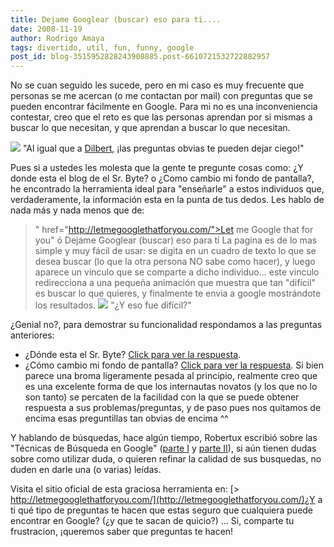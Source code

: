 ```yaml
---
title: Dejame Googlear (buscar) eso para ti....
date: 2008-11-19
author: Rodrigo Amaya
tags: divertido, util, fun, funny, google
post_id: blog-3515952828243908885.post-6610721532722882957
---
```


No se cuan seguido les sucede, pero en mi caso es muy frecuente que personas se me acercan (o me contactan por mail) con preguntas que se pueden encontrar fácilmente en Google. Para mi no es una inconveniencia contestar, creo que el reto es que las personas aprendan por si mismas a buscar lo que necesitan, y que aprendan a buscar lo que necesitan.

[![](https://2.bp.blogspot.com/_ayvorITawE4/SSTWqQgCd2I/AAAAAAAABao/U74jBqKLz1I/s320/dt041206.gif)](https://2.bp.blogspot.com/_ayvorITawE4/SSTWqQgCd2I/AAAAAAAABao/U74jBqKLz1I/s1600-h/dt041206.gif)
"Al igual que a
[Dilbert](http://www.dilbert.com/), ¡las preguntas obvias te pueden dejar ciego!"

Pues si a ustedes les molesta que la gente te pregunte cosas como: ¿Y donde esta el blog de el Sr. Byte? o ¿Como cambio mi fondo de pantalla?, he encontrado la herramienta ideal para "enseñarle" a estos individuos que, verdaderamente, la información esta en la punta de tus dedos. Les hablo de nada más y nada menos que de:

> " href="http://letmegooglethatforyou.com/">Let me Google that for you" ó Dejame
> Googlear (buscar) eso para ti
La pagina es de lo mas simple y muy fácil de usar: se digita en un cuadro de texto lo que se desea buscar (lo que la otra persona NO sabe como hacer), y luego aparece un vinculo que se comparte a dicho individuo... este vinculo redirecciona a una pequeña animación que muestra que tan "difícil" es buscar lo que quieres, y finalmente te envia a google mostrándote los resultados.
[![](https://4.bp.blogspot.com/_ayvorITawE4/SSTXWVZ4t_I/AAAAAAAABa4/O91eIHYm5Hs/s320/sooohard.png)](https://4.bp.blogspot.com/_ayvorITawE4/SSTXWVZ4t_I/AAAAAAAABa4/O91eIHYm5Hs/s1600-h/sooohard.png)
"¿Y eso fue
difícil?"

¿Genial no?, para demostrar su funcionalidad respondamos a las preguntas anteriores:

- ¿Dónde esta el Sr. Byte? [Click para ver la respuesta](http://letmegooglethatforyou.com/?q=Sr.+Byte).
- ¿Cómo cambio mi fondo de pantalla? [Click para ver la respuesta](http://letmegooglethatforyou.com/?q=Windows+%BFCambiar+fondo+de+pantalla%3F).
Si bien parece una broma ligeramente pesada al principio, realmente creo que es una excelente forma de que los internautas novatos (y los que no lo son tanto) se percaten de la facilidad con la que se puede obtener respuesta a sus problemas/preguntas, y de paso pues nos quitamos de encima esas preguntillas tan obvias de encima ^^

Y hablando de búsquedas, hace algún tiempo, Robertux escribió sobre las "Técnicas de Búsqueda en Google" ([parte I](http://www.srbyte.com/2008/02/tcnicas-de-bsqueda-en-google-parte-i.html) y [parte II](http://www.srbyte.com/2008/02/tcnicas-de-bsqueda-en-google-parte-ii.html)), si aún tienen dudas sobre como utilizar duda, o quieren refinar la calidad de sus busquedas, no duden en darle una (o varias) leídas.

Visita el sitio oficial de esta graciosa herramienta en:
[> http://letmegooglethatforyou.com/](http://letmegooglethatforyou.com/)¿Y
a ti qué tipo de preguntas te hacen que estas seguro que cualquiera puede encontrar en Google? (¿y que te sacan de quicio?) ... Si, comparte tu frustracion, ¡queremos saber que preguntas te hacen!